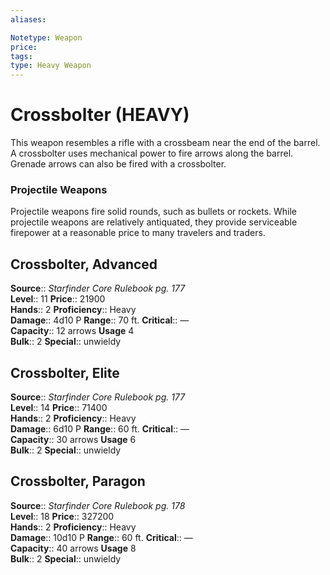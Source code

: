 ```yaml
---
aliases: 

Notetype: Weapon
price: 
tags: 
type: Heavy Weapon
---
```


# Crossbolter (HEAVY)

This weapon resembles a rifle with a crossbeam near the end of the barrel. A crossbolter uses mechanical power to fire arrows along the barrel. Grenade arrows can also be fired with a crossbolter.

### Projectile Weapons

Projectile weapons fire solid rounds, such as bullets or rockets. While projectile weapons are relatively antiquated, they provide serviceable firepower at a reasonable price to many travelers and traders.  

## Crossbolter, Advanced

**Source**:: _Starfinder Core Rulebook pg. 177_  
**Level**:: 11
**Price**:: 21900  
**Hands**:: 2
**Proficiency**:: Heavy  
**Damage**:: 4d10 P 
**Range**:: 70 ft.
**Critical**:: —  
**Capacity**:: 12 arrows 
**Usage** 4  
**Bulk**:: 2
**Special**:: unwieldy

## Crossbolter, Elite

**Source**:: _Starfinder Core Rulebook pg. 177_  
**Level**:: 14
**Price**:: 71400  
**Hands**:: 2
**Proficiency**:: Heavy  
**Damage**:: 6d10 P 
**Range**:: 60 ft.
**Critical**:: —  
**Capacity**:: 30 arrows 
**Usage** 6  
**Bulk**:: 2
**Special**:: unwieldy

## Crossbolter, Paragon

**Source**:: _Starfinder Core Rulebook pg. 178_  
**Level**:: 18
**Price**:: 327200  
**Hands**:: 2
**Proficiency**:: Heavy  
**Damage**:: 10d10 P 
**Range**:: 60 ft.
**Critical**:: —  
**Capacity**:: 40 arrows 
**Usage** 8  
**Bulk**:: 2
**Special**:: unwieldy
